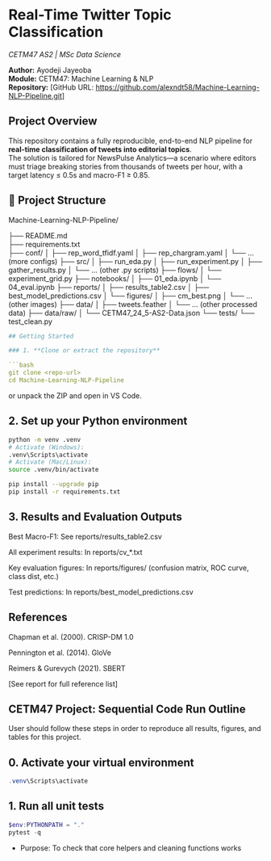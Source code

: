 # Real-Time Twitter Topic Classification  
*CETM47 AS2 | MSc Data Science*

**Author:** Ayodeji Jayeoba   
**Module:** CETM47: Machine Learning & NLP  
**Repository:** [GitHub URL: https://github.com/alexndt58/Machine-Learning-NLP-Pipeline.git]


##  Project Overview

This repository contains a fully reproducible, end-to-end NLP pipeline for **real-time classification of tweets into editorial topics**.  
The solution is tailored for NewsPulse Analytics—a scenario where editors must triage breaking stories from thousands of tweets per hour, with a target latency ≤ 0.5s and macro-F1 ≥ 0.85.


## 📁 Project Structure

Machine-Learning-NLP-Pipeline/

├── README.md            
├── requirements.txt        
├── conf/
│   ├── rep_word_tfidf.yaml
│   ├── rep_chargram.yaml
│   └── ... (more configs)
├── src/
│   ├── run_eda.py
│   ├── run_experiment.py
│   ├── gather_results.py
│   └── ... (other .py scripts)
├── flows/
│   └── experiment_grid.py
├── notebooks/
│   ├── 01_eda.ipynb
│   └── 04_eval.ipynb
├── reports/
│   ├── results_table2.csv
│   ├── best_model_predictions.csv
│   └── figures/
│       ├── cm_best.png
│       └── ... (other images)
├── data/
│   ├── tweets.feather
│   └── ... (other processed data)
├── data/raw/
│   └── CETM47_24_5-AS2-Data.json
└── tests/
    └── test_clean.py


```YAML
## Getting Started

### 1. **Clone or extract the repository**

```bash
git clone <repo-url>
cd Machine-Learning-NLP-Pipeline
```
or unpack the ZIP and open in VS Code.


## 2. Set up your Python environment

```bash
python -m venv .venv
# Activate (Windows):
.venv\Scripts\activate
# Activate (Mac/Linux):
source .venv/bin/activate

pip install --upgrade pip
pip install -r requirements.txt
```


## 3. Results and Evaluation Outputs
Best Macro-F1: See reports/results_table2.csv

All experiment results: In reports/cv_*.txt

Key evaluation figures: In reports/figures/ (confusion matrix, ROC curve, class dist, etc.)

Test predictions: In reports/best_model_predictions.csv


## References
Chapman et al. (2000). CRISP-DM 1.0

Pennington et al. (2014). GloVe

Reimers & Gurevych (2021). SBERT

[See report for full reference list]



## CETM47 Project: Sequential Code Run Outline

User should follow these steps in order to reproduce all results, figures, and tables for this project.

## 0. Activate your virtual environment

```powershell
.venv\Scripts\activate

```

## 1. Run all unit tests

```powershell
$env:PYTHONPATH = "."
pytest -q
```
- Purpose: To check that core helpers and cleaning functions works
